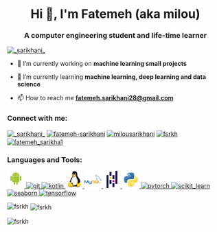 <h1 align="center">Hi 👋, I'm Fatemeh (aka milou)</h1>
<h3 align="center">A computer engineering student and life-time learner</h3>

<p align="left"> <a href="https://twitter.com/_sarikhani_" target="blank"><img src="https://img.shields.io/twitter/follow/_sarikhani_?logo=twitter&style=for-the-badge" alt="_sarikhani_" /></a> </p>

- 🔭 I’m currently working on **machine learning small projects**

- 🌱 I’m currently learning **machine learning, deep learning and data science**

- 📫 How to reach me **fatemeh.sarikhani28@gmail.com**

<h3 align="left">Connect with me:</h3>
<p align="left">
<a href="https://twitter.com/_sarikhani_" target="blank"><img align="center" src="https://raw.githubusercontent.com/rahuldkjain/github-profile-readme-generator/master/src/images/icons/Social/twitter.svg" alt="_sarikhani_" height="30" width="40" /></a>
<a href="https://stackoverflow.com/users/fatemeh-sarikhani" target="blank"><img align="center" src="https://raw.githubusercontent.com/rahuldkjain/github-profile-readme-generator/master/src/images/icons/Social/stack-overflow.svg" alt="fatemeh-sarikhani" height="30" width="40" /></a>
<a href="https://kaggle.com/milousarikhani" target="blank"><img align="center" src="https://raw.githubusercontent.com/rahuldkjain/github-profile-readme-generator/master/src/images/icons/Social/kaggle.svg" alt="milousarikhani" height="30" width="40" /></a>
<a href="https://www.leetcode.com/fsrkh" target="blank"><img align="center" src="https://raw.githubusercontent.com/rahuldkjain/github-profile-readme-generator/master/src/images/icons/Social/leet-code.svg" alt="fsrkh" height="30" width="40" /></a>
<a href="https://www.hackerearth.com/fatemeh_sarikha1" target="blank"><img align="center" src="https://raw.githubusercontent.com/rahuldkjain/github-profile-readme-generator/master/src/images/icons/Social/hackerearth.svg" alt="fatemeh_sarikha1" height="30" width="40" /></a>
</p>

<h3 align="left">Languages and Tools:</h3>
<p align="left"> <a href="https://developer.android.com" target="_blank" rel="noreferrer"> <img src="https://raw.githubusercontent.com/devicons/devicon/master/icons/android/android-original-wordmark.svg" alt="android" width="40" height="40"/> </a> <a href="https://git-scm.com/" target="_blank" rel="noreferrer"> <img src="https://www.vectorlogo.zone/logos/git-scm/git-scm-icon.svg" alt="git" width="40" height="40"/> </a> <a href="https://kotlinlang.org" target="_blank" rel="noreferrer"> <img src="https://www.vectorlogo.zone/logos/kotlinlang/kotlinlang-icon.svg" alt="kotlin" width="40" height="40"/> </a> <a href="https://www.linux.org/" target="_blank" rel="noreferrer"> <img src="https://raw.githubusercontent.com/devicons/devicon/master/icons/linux/linux-original.svg" alt="linux" width="40" height="40"/> </a> <a href="https://www.mysql.com/" target="_blank" rel="noreferrer"> <img src="https://raw.githubusercontent.com/devicons/devicon/master/icons/mysql/mysql-original-wordmark.svg" alt="mysql" width="40" height="40"/> </a> <a href="https://pandas.pydata.org/" target="_blank" rel="noreferrer"> <img src="https://raw.githubusercontent.com/devicons/devicon/2ae2a900d2f041da66e950e4d48052658d850630/icons/pandas/pandas-original.svg" alt="pandas" width="40" height="40"/> </a> <a href="https://www.python.org" target="_blank" rel="noreferrer"> <img src="https://raw.githubusercontent.com/devicons/devicon/master/icons/python/python-original.svg" alt="python" width="40" height="40"/> </a> <a href="https://pytorch.org/" target="_blank" rel="noreferrer"> <img src="https://www.vectorlogo.zone/logos/pytorch/pytorch-icon.svg" alt="pytorch" width="40" height="40"/> </a> <a href="https://scikit-learn.org/" target="_blank" rel="noreferrer"> <img src="https://upload.wikimedia.org/wikipedia/commons/0/05/Scikit_learn_logo_small.svg" alt="scikit_learn" width="40" height="40"/> </a> <a href="https://seaborn.pydata.org/" target="_blank" rel="noreferrer"> <img src="https://seaborn.pydata.org/_images/logo-mark-lightbg.svg" alt="seaborn" width="40" height="40"/> </a> <a href="https://www.tensorflow.org" target="_blank" rel="noreferrer"> <img src="https://www.vectorlogo.zone/logos/tensorflow/tensorflow-icon.svg" alt="tensorflow" width="40" height="40"/> </a> </p>

<p><img align="left" src="https://github-readme-stats.vercel.app/api/top-langs?username=fsrkh&show_icons=true&locale=en&layout=compact" alt="fsrkh" /></p>

<p>&nbsp;<img align="center" src="https://github-readme-stats.vercel.app/api?username=fsrkh&show_icons=true&locale=en" alt="fsrkh" /></p>

<p><img align="center" src="https://github-readme-streak-stats.herokuapp.com/?user=fsrkh&" alt="fsrkh" /></p>

